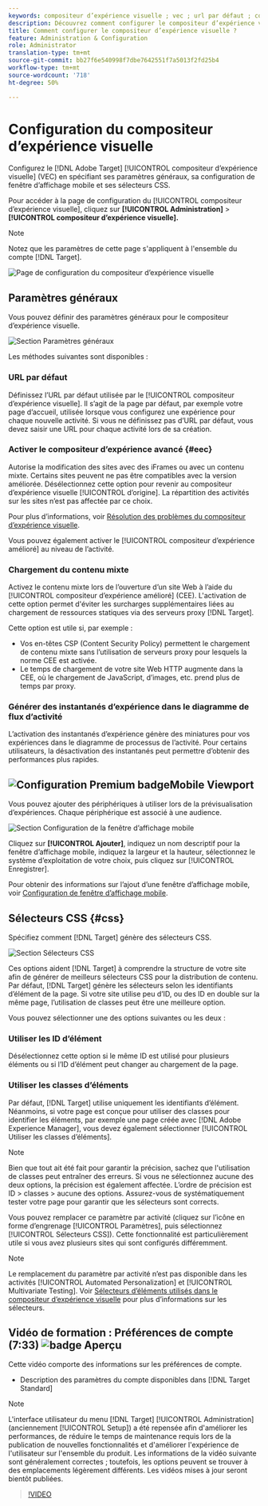 ```yaml
---
keywords: compositeur d’expérience visuelle ; vec ; url par défaut ; compositeur d’expérience amélioré ; cee ; contenu mixte ; instantanés d’expérience ; fenêtre d’affichage mobile ; css ; sélecteurs css
description: Découvrez comment configurer le compositeur d’expérience visuelle Adobe Target en spécifiant ses paramètres généraux, la configuration de la fenêtre d’affichage mobile et les sélecteurs CSS.
title: Comment configurer le compositeur d’expérience visuelle ?
feature: Administration & Configuration
role: Administrator
translation-type: tm+mt
source-git-commit: bb27f6e540998f7dbe7642551f7a5013f2fd25b4
workflow-type: tm+mt
source-wordcount: '718'
ht-degree: 50%

---
```



# Configuration du compositeur d’expérience visuelle

Configurez le [!DNL Adobe Target] [!UICONTROL compositeur d’expérience visuelle] (VEC) en spécifiant ses paramètres généraux, sa configuration de fenêtre d’affichage mobile et ses sélecteurs CSS.

Pour accéder à la page de configuration du [!UICONTROL compositeur d’expérience visuelle], cliquez sur **[!UICONTROL Administration]** > **[!UICONTROL compositeur d’expérience visuelle].**

>[!NOTE]
>
>Notez que les paramètres de cette page s&#39;appliquent à l&#39;ensemble du compte [!DNL Target].

![Page de configuration du compositeur d’expérience visuelle](/help/administrating-target/assets/vec.png)

## Paramètres généraux

Vous pouvez définir des paramètres généraux pour le compositeur d’expérience visuelle.

![Section Paramètres généraux](/help/administrating-target/assets/general-settings.png)

Les méthodes suivantes sont disponibles :

### URL par défaut

Définissez l’URL par défaut utilisée par le [!UICONTROL compositeur d’expérience visuelle]. Il s’agit de la page par défaut, par exemple votre page d’accueil, utilisée lorsque vous configurez une expérience pour chaque nouvelle activité. Si vous ne définissez pas d’URL par défaut, vous devez saisir une URL pour chaque activité lors de sa création.

### Activer le compositeur d’expérience avancé {#eec}

Autorise la modification des sites avec des iFrames ou avec un contenu mixte. Certains sites peuvent ne pas être compatibles avec la version améliorée. Désélectionnez cette option pour revenir au compositeur d’expérience visuelle [!UICONTROL d’origine]. La répartition des activités sur les sites n’est pas affectée par ce choix.

Pour plus d’informations, voir [Résolution des problèmes du compositeur d’expérience visuelle](/help/c-experiences/c-visual-experience-composer/r-troubleshoot-composer/troubleshoot-composer.md).

Vous pouvez également activer le [!UICONTROL compositeur d’expérience amélioré] au niveau de l’activité.

### Chargement du contenu mixte

Activez le contenu mixte lors de l’ouverture d’un site Web à l’aide du [!UICONTROL compositeur d’expérience amélioré] (CEE). L&#39;activation de cette option permet d&#39;éviter les surcharges supplémentaires liées au chargement de ressources statiques via des serveurs proxy [!DNL Target].

Cette option est utile si, par exemple :

* Vos en-têtes CSP (Content Security Policy) permettent le chargement de contenu mixte sans l’utilisation de serveurs proxy pour lesquels la norme CEE est activée.
* Le temps de chargement de votre site Web HTTP augmente dans la CEE, où le chargement de JavaScript, d’images, etc. prend plus de temps par proxy.

### Générer des instantanés d’expérience dans le diagramme de flux d’activité

L’activation des instantanés d’expérience génère des miniatures pour vos expériences dans le diagramme de processus de l’activité. Pour certains utilisateurs, la désactivation des instantanés peut permettre d’obtenir des performances plus rapides.

## ![Configuration Premium ](/help/assets/premium.png) badgeMobile Viewport

Vous pouvez ajouter des périphériques à utiliser lors de la prévisualisation d’expériences. Chaque périphérique est associé à une audience.

![Section Configuration de la fenêtre d’affichage mobile](/help/administrating-target/assets/mobile-viewport-configuration.png)

Cliquez sur **[!UICONTROL Ajouter]**, indiquez un nom descriptif pour la fenêtre d’affichage mobile, indiquez la largeur et la hauteur, sélectionnez le système d’exploitation de votre choix, puis cliquez sur [!UICONTROL Enregistrer].

Pour obtenir des informations sur l’ajout d’une fenêtre d’affichage mobile, voir [Configuration de fenêtre d’affichage mobile](/help/c-experiences/c-visual-experience-composer/mobile-viewports.md).

## Sélecteurs CSS {#css}

Spécifiez comment [!DNL Target] génère des sélecteurs CSS.

![Section Sélecteurs CSS](/help/administrating-target/assets/css-selectors.png)

Ces options aident [!DNL Target] à comprendre la structure de votre site afin de générer de meilleurs sélecteurs CSS pour la distribution de contenu. Par défaut, [!DNL Target] génère les sélecteurs selon les identifiants d’élément de la page. Si votre site utilise peu d’ID, ou des ID en double sur la même page, l’utilisation de classes peut être une meilleure option.

Vous pouvez sélectionner une des options suivantes ou les deux :

### Utiliser les ID d’élément

Désélectionnez cette option si le même ID est utilisé pour plusieurs éléments ou si l’ID d’élément peut changer au chargement de la page.

### Utiliser les classes d’éléments

Par défaut, [!DNL Target] utilise uniquement les identifiants d’élément. Néanmoins, si votre page est conçue pour utiliser des classes pour identifier les éléments, par exemple une page créée avec [!DNL Adobe Experience Manager], vous devez également sélectionner [!UICONTROL Utiliser les classes d’éléments].

>[!NOTE]
>
>Bien que tout ait été fait pour garantir la précision, sachez que l&#39;utilisation de classes peut entraîner des erreurs. Si vous ne sélectionnez aucune des deux options, la précision est également affectée. L’ordre de précision est ID > classes > aucune des options. Assurez-vous de systématiquement tester votre page pour garantir que les sélecteurs sont corrects.

Vous pouvez remplacer ce paramètre par activité (cliquez sur l’icône en forme d’engrenage [!UICONTROL Paramètres], puis sélectionnez [!UICONTROL Sélecteurs CSS]). Cette fonctionnalité est particulièrement utile si vous avez plusieurs sites qui sont configurés différemment.

>[!NOTE]
>
>Le remplacement du paramètre par activité n’est pas disponible dans les activités [!UICONTROL Automated Personalization] et [!UICONTROL Multivariate Testing].  Voir [Sélecteurs d’éléments utilisés dans le compositeur d’expérience visuelle](/help/c-experiences/c-visual-experience-composer/vec-selectors.md) pour plus d’informations sur les sélecteurs.

## Vidéo de formation : Préférences de compte (7:33) ![badge Aperçu](/help/assets/overview.png)

Cette vidéo comporte des informations sur les préférences de compte.

* Description des paramètres du compte disponibles dans [!DNL Target Standard]

>[!NOTE]
>
>L&#39;interface utilisateur du menu [!DNL Target] [!UICONTROL Administration] (anciennement [!UICONTROL Setup]) a été repensée afin d&#39;améliorer les performances, de réduire le temps de maintenance requis lors de la publication de nouvelles fonctionnalités et d&#39;améliorer l&#39;expérience de l&#39;utilisateur sur l&#39;ensemble du produit. Les informations de la vidéo suivante sont généralement correctes ; toutefois, les options peuvent se trouver à des emplacements légèrement différents. Les vidéos mises à jour seront bientôt publiées.

>[!VIDEO](https://video.tv.adobe.com/v/17379)
